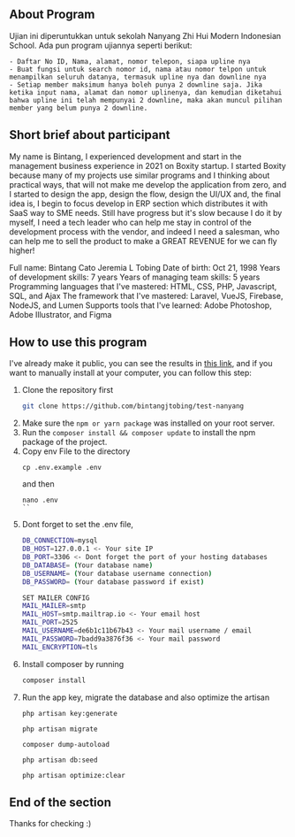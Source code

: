 ## About Program
Ujian ini diperuntukkan untuk sekolah Nanyang Zhi Hui Modern Indonesian School.
Ada pun program ujiannya seperti berikut:
```
- Daftar No ID, Nama, alamat, nomor telepon, siapa upline nya
- Buat fungsi untuk search nomor id, nama atau nomor telpon untuk menampilkan seluruh datanya, termasuk upline nya dan downline nya
- Setiap member maksimum hanya boleh punya 2 downline saja. Jika ketika input nama, alamat dan nomor uplinenya, dan kemudian diketahui bahwa upline ini telah mempunyai 2 downline, maka akan muncul pilihan member yang belum punya 2 downline. 
```

## Short brief about participant
My name is Bintang, I experienced development and start in the management business experience in 2021 on Boxity startup. I started Boxity because many of my projects use similar programs and I thinking about practical ways, that will not make me develop the application from zero, and I started to design the app, design the flow, design the UI/UX and, the final idea is, I begin to focus develop in ERP section which distributes it with SaaS way to SME needs. Still have progress but it's slow because I do it by myself, I need a tech leader who can help me stay in control of the development process with the vendor, and indeed I need a salesman, who can help me to sell the product to make a GREAT REVENUE for we can fly higher!

Full name: Bintang Cato Jeremia L Tobing
Date of birth: Oct 21, 1998
Years of development skills: 7 years
Years of managing team skills: 5 years
Programming languages that I've mastered: HTML, CSS, PHP, Javascript, SQL, and Ajax
The framework that I've mastered: Laravel, VueJS, Firebase, NodeJS, and Lumen
Supports tools that I've learned: Adobe Photoshop, Adobe Illustrator, and Figma

## How to use this program
I've already make it public, you can see the results in [this link](http://nanyang-test.bintangtobing.com), and if you want to manually install at your computer, you can follow this step:
1. Clone the repository first
   ```sh
   git clone https://github.com/bintangjtobing/test-nanyang
   ```
2. Make sure the ```npm or yarn package``` was installed on your root server.
3. Run the ```composer install && composer update``` to install the npm package of the project.
4. Copy env File to the directory
    ```
    cp .env.example .env
    ```
    and then
    ```
    nano .env
    ``
5. Dont forget to set the .env file,
    ```sh
    DB_CONNECTION=mysql
    DB_HOST=127.0.0.1 <- Your site IP
    DB_PORT=3306 <- Dont forget the port of your hosting databases
    DB_DATABASE= (Your database name)
    DB_USERNAME= (Your database username connection)
    DB_PASSWORD= (Your database password if exist)
    
    SET MAILER CONFIG
    MAIL_MAILER=smtp
    MAIL_HOST=smtp.mailtrap.io <- Your email host
    MAIL_PORT=2525
    MAIL_USERNAME=de6b1c11b67b43 <- Your mail username / email
    MAIL_PASSWORD=7badd9a3876f36 <- Your mail password
    MAIL_ENCRYPTION=tls
    ```
6. Install composer by running
    ```sh
    composer install
    ```
7. Run the app key, migrate the database and also optimize the artisan
    ```
    php artisan key:generate
    ```
    ```
    php artisan migrate
    ```
    ```
    composer dump-autoload
    ```
    ```
    php artisan db:seed
    ```
    ```
    php artisan optimize:clear
    ```

## End of the section
Thanks for checking :) 
